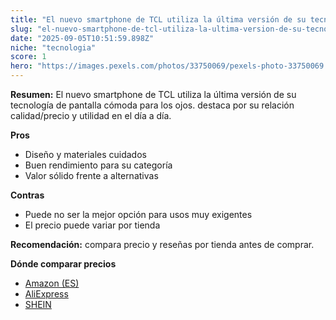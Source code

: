 ```yaml
---
title: "El nuevo smartphone de TCL utiliza la última versión de su tecnología de pantalla cómoda para los ojos."
slug: "el-nuevo-smartphone-de-tcl-utiliza-la-ultima-version-de-su-tecnologia-de-pantall"
date: "2025-09-05T10:51:59.898Z"
niche: "tecnologia"
score: 1
hero: "https://images.pexels.com/photos/33750069/pexels-photo-33750069.jpeg?auto=compress&cs=tinysrgb&fit=crop&h=627&w=1200&auto=compress&cs=tinysrgb&w=1200&h=675&fit=crop"
---
```


**Resumen:** El nuevo smartphone de TCL utiliza la última versión de su tecnología de pantalla cómoda para los ojos. destaca por su relación calidad/precio y utilidad en el día a día.

**Pros**
- Diseño y materiales cuidados
- Buen rendimiento para su categoría
- Valor sólido frente a alternativas

**Contras**
- Puede no ser la mejor opción para usos muy exigentes
- El precio puede variar por tienda

**Recomendación:** compara precio y reseñas por tienda antes de comprar.

**Dónde comparar precios**
- [Amazon (ES)](https://www.amazon.es/s?k=El%20nuevo%20smartphone%20de%20TCL%20utiliza%20la%20%C3%BAltima%20versi%C3%B3n%20de%20su%20tecnolog%C3%ADa%20de%20pantalla%20c%C3%B3moda%20para%20los%20ojos.&tag=teknovashop25-21)
- [AliExpress](https://www.aliexpress.com/wholesale?SearchText=El%20nuevo%20smartphone%20de%20TCL%20utiliza%20la%20%C3%BAltima%20versi%C3%B3n%20de%20su%20tecnolog%C3%ADa%20de%20pantalla%20c%C3%B3moda%20para%20los%20ojos.)
- [SHEIN](https://www.shein.com/pdsearch/El%20nuevo%20smartphone%20de%20TCL%20utiliza%20la%20%C3%BAltima%20versi%C3%B3n%20de%20su%20tecnolog%C3%ADa%20de%20pantalla%20c%C3%B3moda%20para%20los%20ojos.)